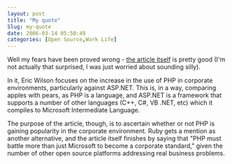 ```yaml
---
layout: post
title: "My quote"
Slug: my-quote
date: 2006-03-14 05:50:49
categories: [Open Source,Work Life]
---
```

Well my fears have been proved wrong - [the article itself](http://australianit.news.com.au/articles/0,7204,18421884%5E24169%5E%5Enbv%5E,00.html) is pretty good (I'm not actually that surprised, I was just worried about sounding silly).

In it, Eric Wilson focuses on the increase in the use of PHP in corporate environments, particularly against ASP.NET. This is, in a way, comparing apples with pears, as PHP is a language, and ASP.NET is a framework that supports a number of other languages (C++, C#, VB .NET, etc) which it compiles to Microsoft Intermediate Language.

The purpose of the article, though, is to ascertain whether or not PHP is gaining popularity in the corporate environment. Ruby gets a mention as another alternative, and the article itself finishes by saying that "PHP must battle more than just Microsoft to become a corporate standard," given the number of other open source platforms addressing real business problems.
